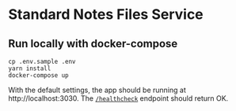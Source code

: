 # Standard Notes Files Service

## Run locally with docker-compose

```
cp .env.sample .env
yarn install
docker-compose up
```

With the default settings, the app should be running at http://localhost:3030. The [`/healthcheck`](http://localhost:3030/healthcheck) endpoint should return OK.